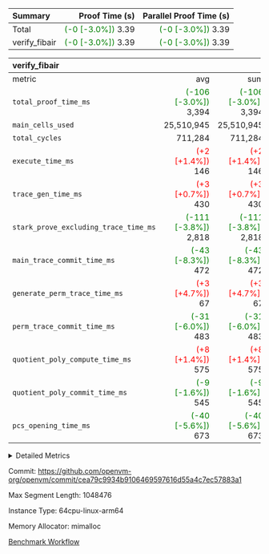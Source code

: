 | Summary | Proof Time (s) | Parallel Proof Time (s) |
|:---|---:|---:|
| Total | <span style='color: green'>(-0 [-3.0%])</span> 3.39 | <span style='color: green'>(-0 [-3.0%])</span> 3.39 |
| verify_fibair | <span style='color: green'>(-0 [-3.0%])</span> 3.39 | <span style='color: green'>(-0 [-3.0%])</span> 3.39 |


| verify_fibair |||||
|:---|---:|---:|---:|---:|
|metric|avg|sum|max|min|
| `total_proof_time_ms ` | <span style='color: green'>(-106 [-3.0%])</span> 3,394 | <span style='color: green'>(-106 [-3.0%])</span> 3,394 | <span style='color: green'>(-106 [-3.0%])</span> 3,394 | <span style='color: green'>(-106 [-3.0%])</span> 3,394 |
| `main_cells_used     ` |  25,510,945 |  25,510,945 |  25,510,945 |  25,510,945 |
| `total_cycles        ` |  711,284 |  711,284 |  711,284 |  711,284 |
| `execute_time_ms     ` | <span style='color: red'>(+2 [+1.4%])</span> 146 | <span style='color: red'>(+2 [+1.4%])</span> 146 | <span style='color: red'>(+2 [+1.4%])</span> 146 | <span style='color: red'>(+2 [+1.4%])</span> 146 |
| `trace_gen_time_ms   ` | <span style='color: red'>(+3 [+0.7%])</span> 430 | <span style='color: red'>(+3 [+0.7%])</span> 430 | <span style='color: red'>(+3 [+0.7%])</span> 430 | <span style='color: red'>(+3 [+0.7%])</span> 430 |
| `stark_prove_excluding_trace_time_ms` | <span style='color: green'>(-111 [-3.8%])</span> 2,818 | <span style='color: green'>(-111 [-3.8%])</span> 2,818 | <span style='color: green'>(-111 [-3.8%])</span> 2,818 | <span style='color: green'>(-111 [-3.8%])</span> 2,818 |
| `main_trace_commit_time_ms` | <span style='color: green'>(-43 [-8.3%])</span> 472 | <span style='color: green'>(-43 [-8.3%])</span> 472 | <span style='color: green'>(-43 [-8.3%])</span> 472 | <span style='color: green'>(-43 [-8.3%])</span> 472 |
| `generate_perm_trace_time_ms` | <span style='color: red'>(+3 [+4.7%])</span> 67 | <span style='color: red'>(+3 [+4.7%])</span> 67 | <span style='color: red'>(+3 [+4.7%])</span> 67 | <span style='color: red'>(+3 [+4.7%])</span> 67 |
| `perm_trace_commit_time_ms` | <span style='color: green'>(-31 [-6.0%])</span> 483 | <span style='color: green'>(-31 [-6.0%])</span> 483 | <span style='color: green'>(-31 [-6.0%])</span> 483 | <span style='color: green'>(-31 [-6.0%])</span> 483 |
| `quotient_poly_compute_time_ms` | <span style='color: red'>(+8 [+1.4%])</span> 575 | <span style='color: red'>(+8 [+1.4%])</span> 575 | <span style='color: red'>(+8 [+1.4%])</span> 575 | <span style='color: red'>(+8 [+1.4%])</span> 575 |
| `quotient_poly_commit_time_ms` | <span style='color: green'>(-9 [-1.6%])</span> 545 | <span style='color: green'>(-9 [-1.6%])</span> 545 | <span style='color: green'>(-9 [-1.6%])</span> 545 | <span style='color: green'>(-9 [-1.6%])</span> 545 |
| `pcs_opening_time_ms ` | <span style='color: green'>(-40 [-5.6%])</span> 673 | <span style='color: green'>(-40 [-5.6%])</span> 673 | <span style='color: green'>(-40 [-5.6%])</span> 673 | <span style='color: green'>(-40 [-5.6%])</span> 673 |



<details>
<summary>Detailed Metrics</summary>

|  | verify_program_compile_ms | total_cells | stark_prove_excluding_trace_time_ms | quotient_poly_compute_time_ms | quotient_poly_commit_time_ms | perm_trace_commit_time_ms | pcs_opening_time_ms | main_trace_commit_time_ms |
| --- | --- | --- | --- | --- | --- | --- | --- |
|  | 4 | 65,536 | 63 | 3 | 12 | 0 | 30 | 16 | 

| air_name | rows | quotient_deg | main_cols | interactions | constraints | cells |
| --- | --- | --- | --- | --- | --- | --- |
| AccessAdapterAir<2> |  | 4 |  | 5 | 12 |  | 
| AccessAdapterAir<4> |  | 4 |  | 5 | 12 |  | 
| AccessAdapterAir<8> |  | 4 |  | 5 | 12 |  | 
| FibonacciAir | 32,768 | 1 | 2 |  | 5 | 65,536 | 
| FriReducedOpeningAir |  | 4 |  | 35 | 59 |  | 
| NativePoseidon2Air<BabyBearParameters>, 1> |  | 4 |  | 31 | 302 |  | 
| PhantomAir |  | 4 |  | 3 | 4 |  | 
| ProgramAir |  | 1 |  | 1 | 4 |  | 
| VariableRangeCheckerAir |  | 1 |  | 1 | 4 |  | 
| VmAirWrapper<BranchNativeAdapterAir, BranchEqualCoreAir<1> |  | 2 |  | 11 | 23 |  | 
| VmAirWrapper<JalNativeAdapterAir, JalCoreAir> |  | 4 |  | 7 | 6 |  | 
| VmAirWrapper<NativeAdapterAir<2, 0>, PublicValuesCoreAir> |  | 4 |  | 11 | 22 |  | 
| VmAirWrapper<NativeAdapterAir<2, 1>, FieldArithmeticCoreAir> |  | 4 |  | 15 | 23 |  | 
| VmAirWrapper<NativeLoadStoreAdapterAir<1>, NativeLoadStoreCoreAir<1> |  | 4 |  | 15 | 20 |  | 
| VmAirWrapper<NativeLoadStoreAdapterAir<4>, NativeLoadStoreCoreAir<4> |  | 4 |  | 15 | 20 |  | 
| VmAirWrapper<NativeVectorizedAdapterAir<4>, FieldExtensionCoreAir> |  | 4 |  | 15 | 23 |  | 
| VmConnectorAir |  | 4 |  | 3 | 8 |  | 
| VolatileBoundaryAir |  | 4 |  | 4 | 16 |  | 

| group | trace_gen_time_ms | total_proof_time_ms | total_cycles | total_cells | stark_prove_excluding_trace_time_ms | quotient_poly_compute_time_ms | quotient_poly_commit_time_ms | perm_trace_commit_time_ms | pcs_opening_time_ms | main_trace_commit_time_ms | main_cells_used | generate_perm_trace_time_ms | execute_time_ms |
| --- | --- | --- | --- | --- | --- | --- | --- | --- | --- | --- | --- | --- | --- |
| verify_fibair | 430 | 3,394 | 711,284 | 72,898,584 | 2,818 | 575 | 545 | 483 | 673 | 472 | 25,510,945 | 67 | 146 | 

| group | air_name | rows | prep_cols | perm_cols | main_cols | cells |
| --- | --- | --- | --- | --- | --- | --- |
| verify_fibair | AccessAdapterAir<2> | 131,072 |  | 16 | 11 | 3,538,944 | 
| verify_fibair | AccessAdapterAir<4> | 65,536 |  | 16 | 13 | 1,900,544 | 
| verify_fibair | AccessAdapterAir<8> | 32,768 |  | 16 | 17 | 1,081,344 | 
| verify_fibair | FriReducedOpeningAir | 512 |  | 76 | 64 | 71,680 | 
| verify_fibair | NativePoseidon2Air<BabyBearParameters>, 1> | 8,192 |  | 36 | 348 | 3,145,728 | 
| verify_fibair | PhantomAir | 16,384 |  | 8 | 6 | 229,376 | 
| verify_fibair | ProgramAir | 8,192 |  | 8 | 10 | 147,456 | 
| verify_fibair | VariableRangeCheckerAir | 262,144 | 2 | 8 | 1 | 2,359,296 | 
| verify_fibair | VmAirWrapper<BranchNativeAdapterAir, BranchEqualCoreAir<1> | 262,144 |  | 28 | 23 | 13,369,344 | 
| verify_fibair | VmAirWrapper<JalNativeAdapterAir, JalCoreAir> | 32,768 |  | 12 | 10 | 720,896 | 
| verify_fibair | VmAirWrapper<NativeAdapterAir<2, 1>, FieldArithmeticCoreAir> | 524,288 |  | 20 | 30 | 26,214,400 | 
| verify_fibair | VmAirWrapper<NativeLoadStoreAdapterAir<1>, NativeLoadStoreCoreAir<1> | 262,144 |  | 36 | 25 | 15,990,784 | 
| verify_fibair | VmAirWrapper<NativeLoadStoreAdapterAir<4>, NativeLoadStoreCoreAir<4> | 16,384 |  | 36 | 34 | 1,146,880 | 
| verify_fibair | VmAirWrapper<NativeVectorizedAdapterAir<4>, FieldExtensionCoreAir> | 8,192 |  | 20 | 40 | 491,520 | 
| verify_fibair | VmConnectorAir | 2 | 1 | 8 | 4 | 24 | 
| verify_fibair | VolatileBoundaryAir | 131,072 |  | 8 | 11 | 2,490,368 | 

</details>


Commit: https://github.com/openvm-org/openvm/commit/cea79c9934b9106469597616d55a4c7ec57883a1

Max Segment Length: 1048476

Instance Type: 64cpu-linux-arm64

Memory Allocator: mimalloc

[Benchmark Workflow](https://github.com/openvm-org/openvm/actions/runs/12822254337)
